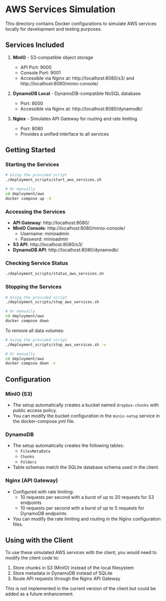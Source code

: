 # AWS Services Simulation

This directory contains Docker configurations to simulate AWS services locally for development and testing purposes.

## Services Included

1. **MinIO** - S3-compatible object storage
   - API Port: 9000
   - Console Port: 9001
   - Accessible via Nginx at: http://localhost:8080/s3/ and http://localhost:8080/minio-console/

2. **DynamoDB Local** - DynamoDB-compatible NoSQL database
   - Port: 8000
   - Accessible via Nginx at: http://localhost:8080/dynamodb/

3. **Nginx** - Simulates API Gateway for routing and rate limiting
   - Port: 8080
   - Provides a unified interface to all services

## Getting Started

### Starting the Services

```bash
# Using the provided script
./deployment_scripts/start_aws_services.sh

# Or manually
cd deployment/aws
docker compose up -d
```

### Accessing the Services

- **API Gateway**: http://localhost:8080/
- **MinIO Console**: http://localhost:8080/minio-console/
  - Username: minioadmin
  - Password: minioadmin
- **S3 API**: http://localhost:8080/s3/
- **DynamoDB API**: http://localhost:8080/dynamodb/

### Checking Service Status

```bash
./deployment_scripts/status_aws_services.sh
```

### Stopping the Services

```bash
# Using the provided script
./deployment_scripts/stop_aws_services.sh

# Or manually
cd deployment/aws
docker compose down
```

To remove all data volumes:

```bash
# Using the provided script
./deployment_scripts/stop_aws_services.sh -v

# Or manually
cd deployment/aws
docker compose down -v
```

## Configuration

### MinIO (S3)

- The setup automatically creates a bucket named `dropbox-chunks` with public access policy.
- You can modify the bucket configuration in the `minio-setup` service in the docker-compose.yml file.

### DynamoDB

- The setup automatically creates the following tables:
  - `FilesMetaData`
  - `Chunks`
  - `Folders`
- Table schemas match the SQLite database schema used in the client.

### Nginx (API Gateway)

- Configured with rate limiting:
  - 10 requests per second with a burst of up to 20 requests for S3 endpoints
  - 10 requests per second with a burst of up to 5 requests for DynamoDB endpoints
- You can modify the rate limiting and routing in the Nginx configuration files.

## Using with the Client

To use these simulated AWS services with the client, you would need to modify the client code to:

1. Store chunks in S3 (MinIO) instead of the local filesystem
2. Store metadata in DynamoDB instead of SQLite
3. Route API requests through the Nginx API Gateway

This is not implemented in the current version of the client but could be added as a future enhancement.
